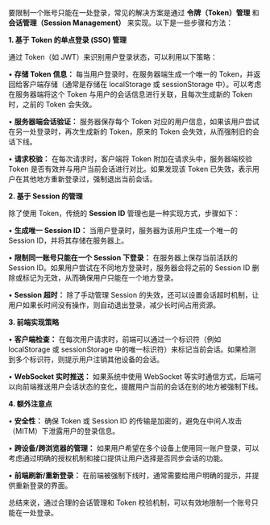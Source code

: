 <font style="color:#0e0e0e;">要限制一个账号只能在一处登录，常见的解决方案是通过 </font>**<font style="color:#0e0e0e;">令牌（Token）管理</font>**<font style="color:#0e0e0e;"> 和 </font>**<font style="color:#0e0e0e;">会话管理（Session Management）</font>**<font style="color:#0e0e0e;"> 来实现。以下是一些步骤和方法：</font>

<font style="color:#0e0e0e;">  
</font>

**<font style="color:#0e0e0e;">1. 基于 Token 的单点登录 (SSO) 管理</font>**

<font style="color:#0e0e0e;">  
</font>

<font style="color:#0e0e0e;">通过 Token（如 JWT）来识别用户登录状态，可以利用以下策略：</font>

<font style="color:#0e0e0e;">	</font><font style="color:#0e0e0e;">•</font><font style="color:#0e0e0e;">	</font>**<font style="color:#0e0e0e;">存储 Token 信息：</font>**<font style="color:#0e0e0e;"> 每当用户登录时，在服务器端生成一个唯一的 Token，并返回给客户端存储（通常是存储在 </font><font style="color:#0e0e0e;">localStorage</font><font style="color:#0e0e0e;"> 或 </font><font style="color:#0e0e0e;">sessionStorage</font><font style="color:#0e0e0e;"> 中）。可以考虑在服务器端将这个 Token 与用户的会话信息进行关联，且每次生成新的 Token 时，之前的 Token 会失效。</font>

<font style="color:#0e0e0e;">	</font><font style="color:#0e0e0e;">•</font><font style="color:#0e0e0e;">	</font>**<font style="color:#0e0e0e;">服务器端会话验证：</font>**<font style="color:#0e0e0e;"> 服务器保存每个 Token 对应的用户信息，如果该用户尝试在另一处登录时，再次生成新的 Token，原来的 Token 会失效，从而强制旧的会话下线。</font>

<font style="color:#0e0e0e;">	</font><font style="color:#0e0e0e;">•</font><font style="color:#0e0e0e;">	</font>**<font style="color:#0e0e0e;">请求校验：</font>**<font style="color:#0e0e0e;"> 在每次请求时，客户端将 Token 附加在请求头中，服务器端校验 Token 是否有效并与用户当前会话进行对比。如果发现该 Token 已失效，表示用户在其他地方重新登录过，强制退出当前会话。</font>

<font style="color:#0e0e0e;">  
</font>

**<font style="color:#0e0e0e;">2. 基于 Session 的管理</font>**

<font style="color:#0e0e0e;">  
</font>

<font style="color:#0e0e0e;">除了使用 Token，传统的 </font>**<font style="color:#0e0e0e;">Session ID</font>**<font style="color:#0e0e0e;"> 管理也是一种实现方式，步骤如下：</font>

<font style="color:#0e0e0e;">	</font><font style="color:#0e0e0e;">•</font><font style="color:#0e0e0e;">	</font>**<font style="color:#0e0e0e;">生成唯一 Session ID：</font>**<font style="color:#0e0e0e;"> 当用户登录时，服务器为该用户生成一个唯一的 Session ID，并将其存储在服务器上。</font>

<font style="color:#0e0e0e;">	</font><font style="color:#0e0e0e;">•</font><font style="color:#0e0e0e;">	</font>**<font style="color:#0e0e0e;">限制同一账号只能在一个 Session 下登录：</font>**<font style="color:#0e0e0e;"> 在服务器上保存当前活跃的 Session ID。如果用户尝试在不同地方登录时，服务器会将之前的 Session ID 删除或标记为无效，从而确保用户只能在一个地方登录。</font>

<font style="color:#0e0e0e;">	</font><font style="color:#0e0e0e;">•</font><font style="color:#0e0e0e;">	</font>**<font style="color:#0e0e0e;">Session 超时：</font>**<font style="color:#0e0e0e;"> 除了手动管理 Session 的失效，还可以设置会话超时机制，让用户如果长时间没有操作，则自动退出登录，减少长时间占用资源。</font>

<font style="color:#0e0e0e;">  
</font>

**<font style="color:#0e0e0e;">3. 前端实现策略</font>**

<font style="color:#0e0e0e;">  
</font>

<font style="color:#0e0e0e;">	</font><font style="color:#0e0e0e;">•</font><font style="color:#0e0e0e;">	</font>**<font style="color:#0e0e0e;">客户端检查：</font>**<font style="color:#0e0e0e;"> 在每次用户请求时，前端可以通过一个标识符（例如 </font><font style="color:#0e0e0e;">localStorage</font><font style="color:#0e0e0e;"> 或 </font><font style="color:#0e0e0e;">sessionStorage</font><font style="color:#0e0e0e;"> 中的唯一标识符）来标记当前会话。如果检测到多个标识符，则提示用户注销其他设备的会话。</font>

<font style="color:#0e0e0e;">	</font><font style="color:#0e0e0e;">•</font><font style="color:#0e0e0e;">	</font>**<font style="color:#0e0e0e;">WebSocket 实时推送：</font>**<font style="color:#0e0e0e;"> 如果系统中使用 WebSocket 等实时通信方式，后端可以向前端推送用户会话状态的变化，提醒用户当前的会话在别的地方被强制下线。</font>

<font style="color:#0e0e0e;">  
</font>

**<font style="color:#0e0e0e;">4. 额外注意点</font>**

<font style="color:#0e0e0e;">  
</font>

<font style="color:#0e0e0e;">	</font><font style="color:#0e0e0e;">•</font><font style="color:#0e0e0e;">	</font>**<font style="color:#0e0e0e;">安全性：</font>**<font style="color:#0e0e0e;"> 确保 Token 或 Session ID 的传输是加密的，避免在中间人攻击（MITM）下泄露用户的登录信息。</font>

<font style="color:#0e0e0e;">	</font><font style="color:#0e0e0e;">•</font><font style="color:#0e0e0e;">	</font>**<font style="color:#0e0e0e;">跨设备/跨浏览器的管理：</font>**<font style="color:#0e0e0e;"> 如果用户希望在多个设备上使用同一账户登录，可以考虑通过明确的授权机制和接口提供让用户选择是否同步会话的功能。</font>

<font style="color:#0e0e0e;">	</font><font style="color:#0e0e0e;">•</font><font style="color:#0e0e0e;">	</font>**<font style="color:#0e0e0e;">前端刷新/重新登录：</font>**<font style="color:#0e0e0e;"> 在前端被强制下线时，通常需要给用户明确的提示，并提供重新登录的界面。</font>

<font style="color:#0e0e0e;">  
</font>

<font style="color:#0e0e0e;">总结来说，通过合理的会话管理和 Token 校验机制，可以有效地限制一个账号只能在一处登录。</font>

